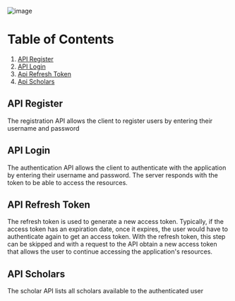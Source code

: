 ![image](https://user-images.githubusercontent.com/56614031/178572458-7018fa4e-d408-4ae5-ab13-8e6438f87039.png)
# Table of Contents
1. [API Register](#API-Register)
2. [API Login](#API-Login)
3. [Api Refresh Token](#API-Refresh-Token)
4. [Api Scholars](#API-Scholars)
## API Register
The registration API allows the client to register users by entering their username and password
## API Login
The authentication API allows the client to authenticate with the application by entering their username and password. The server responds with the token to be able to access the resources.
## API Refresh Token
The refresh token is used to generate a new access token. Typically, if the access token has an expiration date, once it expires, the user would have to authenticate again to get an access token. With the refresh token, this step can be skipped and with a request to the API obtain a new access token that allows the user to continue accessing the application's resources.
## API Scholars
The scholar API lists all scholars available to the authenticated user
